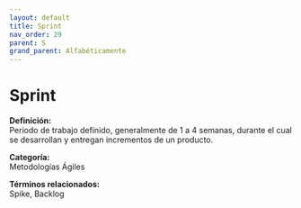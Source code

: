 ```yaml
---
layout: default
title: Sprint
nav_order: 29
parent: S
grand_parent: Alfabéticamente
---
```


# Sprint

**Definición:**  
Periodo de trabajo definido, generalmente de 1 a 4 semanas, durante el cual se desarrollan y entregan incrementos de un producto.

**Categoría:**  
Metodologías Ágiles  

  


**Términos relacionados:**  
Spike, Backlog
